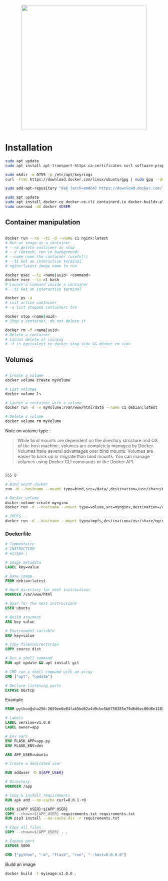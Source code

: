 
<p align="center">
<img src="https://upload.wikimedia.org/wikipedia/commons/7/70/Docker_logo.png" width="400">
</p>


# Installation

```bash
sudo apt update
sudo apt install apt-transport-https ca-certificates curl software-properties-common

sudo mkdir -m 0755 -p /etc/apt/keyrings
curl -fsSL https://download.docker.com/linux/ubuntu/gpg | sudo gpg --dearmor -o /etc/apt/keyrings/docker.gpg

sudo add-apt-repository "deb [arch=amd64] https://download.docker.com/linux/ubuntu focal stable"

sudo apt update
sudo apt install docker-ce docker-ce-cli containerd.io docker-buildx-plugin docker-compose-plugin
sudo usermod -aG docker $USER
```

## Container manipulation

```bash

docker run --rm --ti -d --name c1 nginx:latest
# Run an image as a container
# --rm delete container on stop
# --d (detach, run in background)
# --name name the container (useful!)
# --ti Get an interactive terminal
# nginx:latest image name to run

docker exec --ti <name|uuid> <command>
docker exec --ti c1 bash
# Launch a command inside a container
# --ti Get an interactive terminal

docker ps -a
# List active container
# -a list stopped containers too

docker stop <name|uuid>
# Stop a container, do not delete it

docker rm -f <name|uuid>
# Delete a container
# Cannot delete if running
# -f is equivalent to docker stop <id> && docker rm <id>

```


## Volumes

```bash

# Create a volume
docker volume create myVolume

# List volumes
docker volume ls

# Launch a container with a volume
docker run -d -v myVolume:/var/www/html/data --name c1 debian:latest

# Delete a volume
docker volume rm myVolume
```

Note on volume type :

> While bind mounts are dependent on the directory structure and OS of the host machine, volumes are completely managed by Docker. Volumes have several advantages over bind mounts: Volumes are easier to back up or migrate than bind mounts. You can manage volumes using Docker CLI commands or the Docker API.


```bash

555 B

# Bind mount docker
run -d --hostname --mount type=bind,src=/data/,destination=/usr/share/nginx/html/ --name c1 debian:latest

# Docker volume
docker volume create mynginx
docker run -d --hostname --mount type=volume,src=mynginx,destination=/usr/share/nginx/html/ --name c1 debian:latest

# TMPFS
docker run -d --hostname --mount type=tmpfs,destination=/usr/share/nginx/html/ --name c1 debian:latest
```

### Dockerfile

```dockerfile
# Commentaire
# INSTRUCTION
# escape \

# Image metadata
LABEL key=value

# Base image
FROM debian:latest

# Work directory for next instructions
WORKDIR /var/www/html

# User for the next instructions
USER ubuntu

# Build argument
ARG key value

# Environment variable
ENV key=value

# Copy files/directories
COPY source dist

# Run a shell command
RUN apt update && apt install git

# CMD run a shell command with an array
CMD ["apt", "update"]

# Declare listening ports
EXPOSE 80/tcp
```

Example

```dockerfile
FROM python@sha256:2659ee0e84fab5bd62a4d9cbe5b6750285e79d6d6ec00d8e128352dad956f096

# Labels
LABEL version=v1.0.0
LABEL owner=app

# Env vars
ENV FLASK_APP=app.py
ENV FLASK_ENV=dev

ARG APP_USER=ubuntu

# Create a dedicated user

RUN adduser -D ${APP_USER}

# Directory
WORKDIR /app

# Copy & install requirements
RUN apk add --no-cache curl=8.0.1-r0

USER ${APP_USER}:${APP_USER}
COPY --chown=${APP_USER} requirements.txt requirements.txt
RUN pip3 install --no-cache-dir -r requirements.txt

# Copy all files
COPY --chown=${APP_USER} . .

# Expose port
EXPOSE 5000

CMD ["python", "-m", "flask", "run", "--host=0.0.0.0"]
```


Build an image
```bash
docker build -t myimage:v1.0.0 .
```